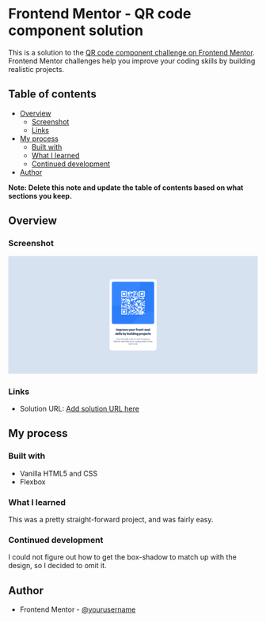 # Frontend Mentor - QR code component solution

This is a solution to the [QR code component challenge on Frontend Mentor](https://www.frontendmentor.io/challenges/qr-code-component-iux_sIO_H). Frontend Mentor challenges help you improve your coding skills by building realistic projects. 

## Table of contents

- [Overview](#overview)
  - [Screenshot](#screenshot)
  - [Links](#links)
- [My process](#my-process)
  - [Built with](#built-with)
  - [What I learned](#what-i-learned)
  - [Continued development](#continued-development)
- [Author](#author)

**Note: Delete this note and update the table of contents based on what sections you keep.**

## Overview

### Screenshot

![](./screenshot.png)

### Links

- Solution URL: [Add solution URL here](https://your-solution-url.com)

## My process

### Built with

- Vanilla HTML5 and CSS
- Flexbox

### What I learned

This was a pretty straight-forward project, and was fairly easy. 

### Continued development

I could not figure out how to get the box-shadow to match up with the design, so I decided to omit it.

## Author

- Frontend Mentor - [@yourusername](https://www.frontendmentor.io/profile/tadaly04)
